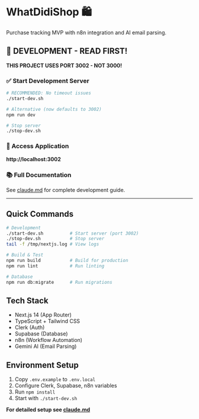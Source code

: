 # WhatDidiShop 🛍️

Purchase tracking MVP with n8n integration and AI email parsing.

## 🚨 DEVELOPMENT - READ FIRST! 

**THIS PROJECT USES PORT 3002 - NOT 3000!**

### ✅ Start Development Server
```bash
# RECOMMENDED: No timeout issues
./start-dev.sh

# Alternative (now defaults to 3002)
npm run dev

# Stop server 
./stop-dev.sh
```

### 🎯 Access Application
**http://localhost:3002**

### 📚 Full Documentation
See [claude.md](./claude.md) for complete development guide.

---

## Quick Commands

```bash
# Development
./start-dev.sh          # Start server (port 3002)
./stop-dev.sh           # Stop server
tail -f /tmp/nextjs.log # View logs

# Build & Test
npm run build           # Build for production
npm run lint            # Run linting

# Database
npm run db:migrate      # Run migrations
```

## Tech Stack
- Next.js 14 (App Router)
- TypeScript + Tailwind CSS  
- Clerk (Auth)
- Supabase (Database)
- n8n (Workflow Automation)
- Gemini AI (Email Parsing)

## Environment Setup
1. Copy `.env.example` to `.env.local`
2. Configure Clerk, Supabase, n8n variables
3. Run `npm install`
4. Start with `./start-dev.sh`

**For detailed setup see [claude.md](./claude.md)**